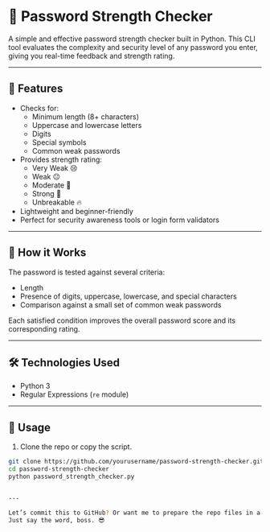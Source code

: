 # 🔐 Password Strength Checker

A simple and effective password strength checker built in Python. This CLI tool evaluates the complexity and security level of any password you enter, giving you real-time feedback and strength rating.

---

## 🚀 Features

- Checks for:
  - Minimum length (8+ characters)
  - Uppercase and lowercase letters
  - Digits
  - Special symbols
  - Common weak passwords
- Provides strength rating:
  - Very Weak 😢
  - Weak 😐
  - Moderate 🙂
  - Strong 💪
  - Unbreakable 🔥
- Lightweight and beginner-friendly
- Perfect for security awareness tools or login form validators

---

## 🧠 How it Works

The password is tested against several criteria:
- Length
- Presence of digits, uppercase, lowercase, and special characters
- Comparison against a small set of common weak passwords

Each satisfied condition improves the overall password score and its corresponding rating.

---

## 🛠️ Technologies Used

- Python 3
- Regular Expressions (`re` module)

---

## 🔧 Usage

1. Clone the repo or copy the script.

```bash
git clone https://github.com/yourusername/password-strength-checker.git
cd password-strength-checker
python password_strength_checker.py


---

Let’s commit this to GitHub? Or want me to prepare the repo files in a `.zip` so you can push directly?  
Just say the word, boss. 😎

